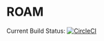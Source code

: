 # ROAM

Current Build Status: [![CircleCI](https://circleci.com/gh/developerRoam/roam/tree/master.svg?style=svg)](https://circleci.com/gh/developerRoam/roam/tree/master)